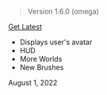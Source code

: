 > Version 1.6.0 (omega)

[Get Latest](https://chroma.vision/download)

- Displays user's avatar
- HUD
- More Worlds
- New Brushes

<span>
    August 1, 2022
</span>